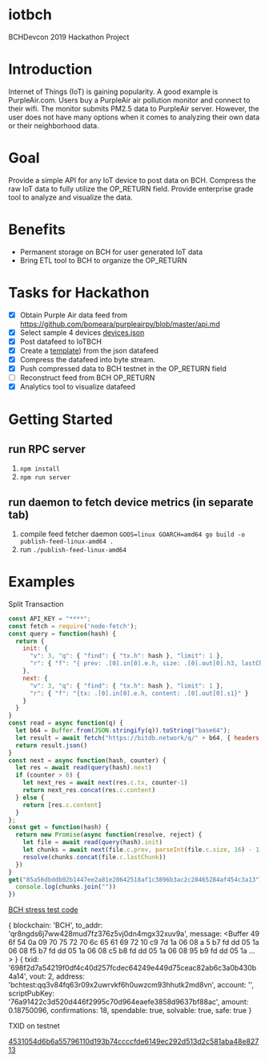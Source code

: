 iotbch
======

BCHDevcon 2019 Hackathon Project

# Introduction

Internet of Things (IoT) is gaining popularity. A good example is PurpleAir.com. Users buy a PurpleAir air pollution monitor and connect to their wifi. The monitor submits PM2.5 data to PurpleAir server. However, the user does not have many options when it comes to analyzing their own data or their neighborhood data.

# Goal

Provide a simple API for any IoT device to post data on BCH.
Compress the raw IoT data to fully utilize the OP_RETURN field.
Provide enterprise grade tool to analyze and visualize the data.

# Benefits
* Permanent storage on BCH for user generated IoT data
* Bring ETL tool to BCH to organize the OP_RETURN

# Tasks for Hackathon

- [x] Obtain Purple Air data feed from https://github.com/bomeara/purpleairpy/blob/master/api.md
- [x] Select sample 4 devices [devices.json](./devices.json)
- [x] Post datafeed to IoTBCH
- [x] Create a [template](./protobuf/metrics.proto)) from the json datafeed
- [x] Compress the datafeed into byte stream.
- [x] Push compressed data to BCH testnet in the OP_RETURN field
- [ ] Reconstruct feed from BCH OP_RETURN
- [x] Analytics tool to visualize datafeed

# Getting Started

## run RPC server

1. `npm install`
2. `npm run server`

## run daemon to fetch device metrics (in separate tab)

1. compile feed fetcher daemon `GOOS=linux GOARCH=amd64 go build -o publish-feed-linux-amd64 .`
2. run `./publish-feed-linux-amd64`


# Examples

Split Transaction

```js
const API_KEY = "****";
const fetch = require('node-fetch');
const query = function(hash) {
  return {
    init: {
      "v": 3, "q": { "find": { "tx.h": hash }, "limit": 1 },
      "r": { "f": "{ prev: .[0].in[0].e.h, size: .[0].out[0].h3, lastChunk: .[0].out[0].s10 }" }
    },
    next: {
      "v": 3, "q": { "find": { "tx.h": hash }, "limit": 1 },
      "r": { "f": "{tx: .[0].in[0].e.h, content: .[0].out[0].s1}" }
    }
  }
}
const read = async function(q) {
  let b64 = Buffer.from(JSON.stringify(q)).toString("base64");
  let result = await fetch("https://bitdb.network/q/" + b64, { headers: { key: API_KEY } })
  return result.json()
}
const next = async function(hash, counter) {
  let res = await read(query(hash).next)
  if (counter > 0) {
    let next_res = await next(res.c.tx, counter-1)
    return next_res.concat(res.c.content)
  } else {
    return [res.c.content]
  }
};
const get = function(hash) {
  return new Promise(async function(resolve, reject) {
    let file = await read(query(hash).init)
    let chunks = await next(file.c.prev, parseInt(file.c.size, 16) - 1)
    resolve(chunks.concat(file.c.lastChunk))
  })
}
get("85a56dbddb02b1447ee2a81e28642518af1c3896b3ac2c28465284af454c3a13").then(function(chunks) {
  console.log(chunks.join(""))
})
```

[BCH stress test code](https://github.com/SpendBCH/bch-stresstest-web/blob/master/src/stresstest-lib/utils.js#L39)

{ blockchain: 'BCH',
  to_addr: 'qr8ngds6j7ww428mud7fz376z5vj0dn4mgx32xuv9a',
    message: <Buffer 49 6f 54 0a 09 70 75 72 70 6c 65 61 69 72 10 c9 7d 1a 06 08 a
    5 b7 fd dd 05 1a 06 08 f5 b7 fd dd 05 1a 06 08 c5 b8 fd dd 05 1a 06 08 95 b9 fd
    dd 05 1a ... > }
    { txid: '698f2d7a54219f0df4c40d257fcdec64249e449d75ceac82ab6c3a0b430b4a14',
      vout: 2,
        address: 'bchtest:qq3v84fq63r09x2uwrvkf6h0uwzcm93hhutk2md8vn',
	  account: '',
	    scriptPubKey: '76a91422c3d520d446f2995c70d964eaefe3858d9637bf88ac',
	      amount: 0.18750096,
	        confirmations: 18,
		  spendable: true,
		    solvable: true,
		      safe: true }


TXID on testnet

[4531054d6b6a55796110d193b74ccccfde6149ec292d513d2c581aba48e82713](https://www.blocktrail.com/tBCC/tx/4531054d6b6a55796110d193b74ccccfde6149ec292d513d2c581aba48e82713)
